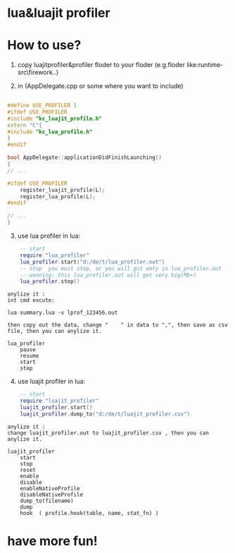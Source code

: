 lua&luajit profiler
===
How to use?
========
1. copy luajitprofiler&profiler floder to your floder
    (e.g.floder like:runtime-src\firework\..)
    
2. in (AppDelegate.cpp  or some where you want to include)
```c++
    
#define USE_PROFILER 1
#ifdef USE_PROFILER
#include "kc_luajit_profile.h"
extern "C"{
#include "kc_lua_profile.h"
}
#endif

bool AppDelegate::applicationDidFinishLaunching()
{
// ...

#ifdef USE_PROFILER
    register_luajit_profile(L);
    register_lua_profile(L);
#endif

// ...
}
```

3. use lua profiler in lua:
```lua
    -- start
    require "lua_profiler"
    lua_profiler.start("d:/de/t/lua_profiler.out")
    -- stop  you must stop, or you will got emty in lua_profiler.out
    -- wanning: this lua_profiler.out will get very big(Mb+)
    lua_profiler.stop()
```
    anylize it :
    int cmd excute:
    
    lua summary.lua -v lprof_123456.out
    
    then copy out the data, change "    " in data to ",", then save as csv file, then you can anylize it.
      
```
lua_profiler
	pause
	resume
	start
	stop
```	
4. use luajit profiler in lua:
```lua
    -- start
    require "luajit_profiler"
    luajit_profiler.start()
    luajit_profiler.dump_to("d:/de/t/luajit_profiler.csv")
```
    anylize it :
    change luajit_profiler.out to luajit_profiler.csv , then you can anylize it.
```
luajit_profiler
	start
	stop
	reset
	enable
	disable
	enableNativeProfile
	disableNativeProfile
	dump_to(filename)
	dump
	hook  ( profile.hook(table, name, stat_fn) )
```	
have more fun!
===
